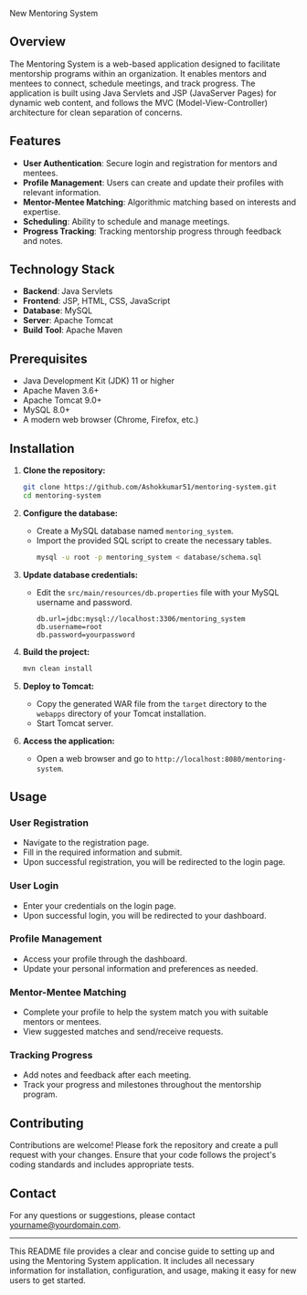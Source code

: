 New Mentoring System

## Overview

The Mentoring System is a web-based application designed to facilitate mentorship programs within an organization. It enables mentors and mentees to connect, schedule meetings, and track progress. The application is built using Java Servlets and JSP (JavaServer Pages) for dynamic web content, and follows the MVC (Model-View-Controller) architecture for clean separation of concerns.

## Features

- **User Authentication**: Secure login and registration for mentors and mentees.
- **Profile Management**: Users can create and update their profiles with relevant information.
- **Mentor-Mentee Matching**: Algorithmic matching based on interests and expertise.
- **Scheduling**: Ability to schedule and manage meetings.
- **Progress Tracking**: Tracking mentorship progress through feedback and notes.

## Technology Stack

- **Backend**: Java Servlets
- **Frontend**: JSP, HTML, CSS, JavaScript
- **Database**: MySQL
- **Server**: Apache Tomcat
- **Build Tool**: Apache Maven

## Prerequisites

- Java Development Kit (JDK) 11 or higher
- Apache Maven 3.6+
- Apache Tomcat 9.0+
- MySQL 8.0+
- A modern web browser (Chrome, Firefox, etc.)

## Installation

1. **Clone the repository:**
   ```sh
   git clone https://github.com/Ashokkumar51/mentoring-system.git
   cd mentoring-system
   ```

2. **Configure the database:**
   - Create a MySQL database named `mentoring_system`.
   - Import the provided SQL script to create the necessary tables.
     ```sh
     mysql -u root -p mentoring_system < database/schema.sql
     ```

3. **Update database credentials:**
   - Edit the `src/main/resources/db.properties` file with your MySQL username and password.
     ```properties
     db.url=jdbc:mysql://localhost:3306/mentoring_system
     db.username=root
     db.password=yourpassword
     ```

4. **Build the project:**
   ```sh
   mvn clean install
   ```

5. **Deploy to Tomcat:**
   - Copy the generated WAR file from the `target` directory to the `webapps` directory of your Tomcat installation.
   - Start Tomcat server.

6. **Access the application:**
   - Open a web browser and go to `http://localhost:8080/mentoring-system`.

## Usage

### User Registration

- Navigate to the registration page.
- Fill in the required information and submit.
- Upon successful registration, you will be redirected to the login page.

### User Login

- Enter your credentials on the login page.
- Upon successful login, you will be redirected to your dashboard.

### Profile Management

- Access your profile through the dashboard.
- Update your personal information and preferences as needed.

### Mentor-Mentee Matching

- Complete your profile to help the system match you with suitable mentors or mentees.
- View suggested matches and send/receive requests.

### Tracking Progress

- Add notes and feedback after each meeting.
- Track your progress and milestones throughout the mentorship program.

## Contributing

Contributions are welcome! Please fork the repository and create a pull request with your changes. Ensure that your code follows the project's coding standards and includes appropriate tests.

## Contact

For any questions or suggestions, please contact [yourname@yourdomain.com](mailto:soutapalliab@gmail.com).

---

This README file provides a clear and concise guide to setting up and using the Mentoring System application. It includes all necessary information for installation, configuration, and usage, making it easy for new users to get started.

